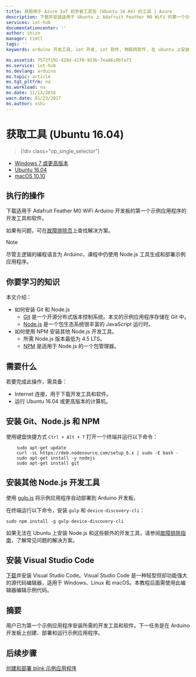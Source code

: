 ```yaml
---
title: 获取用于 Azure IoT 初学者工具包 (Ubuntu 16.04) 的工具 | Azure
description: 下载并安装适用于 Ubuntu 上 Adafruit Feather M0 WiFi 的第一个示例应用程序的必需工具和软件。
services: iot-hub
documentationcenter: ''
author: shizn
manager: timtl
tags: ''
keywords: arduino 开发工具, iot 开发, iot 软件, 物联网软件, 在 ubuntu 上安装 git, 安装 node js ubuntu

ms.assetid: 7572f191-420d-41f0-923b-7ea86c0bfa73
ms.service: iot-hub
ms.devlang: arduino
ms.topic: article
ms.tgt_pltfrm: na
ms.workload: na
ms.date: 11/13/2016
wacn.date: 01/23/2017
ms.author: xshi
---
```


# 获取工具 (Ubuntu 16.04)

> [!div class="op_single_selector"]
- [Windows 7 或更高版本][windows]
- [Ubuntu 16.04][ubuntu]
- [macOS 10.10][macos]

## 执行的操作

下载适用于 Adafruit Feather M0 WiFi Arduino 开发板的第一个示例应用程序的开发工具和软件。

如果有问题，可在[故障排除页][troubleshooting]上查找解决方案。

> [!NOTE]
尽管主逻辑的编程语言为 Arduino，课程中仍使用 Node.js 工具生成和部署示例应用程序。

## 你要学习的知识
本文介绍：

* 如何安装 Git 和 Node.js
  * [Git](https://git-scm.com) 是一个开源分布式版本控制系统。本文的示例应用程序存储在 Git 中。
  * [Node.js](https://nodejs.org/en/) 是一个包生态系统很丰富的 JavaScript 运行时。
* 如何使用 NPM 安装其他 Node.js 开发工具。
  * 所需 Node.js 版本最低为 4.5 LTS。
  * [NPM](https://www.npmjs.com) 是适用于 Node.js 的一个包管理器。

## 需要什么
若要完成此操作，需具备：

 - Internet 连接，用于下载开发工具和软件。
 - 运行 Ubuntu 16.04 或更高版本的计算机。

## 安装 Git、Node.js 和 NPM
使用键盘快捷方式 `Ctrl + Alt + T` 打开一个终端并运行以下命令：

```
    sudo apt-get update
    curl -sL https://deb.nodesource.com/setup_6.x | sudo -E bash -
    sudo apt-get install -y nodejs
    sudo apt-get install git
```

## 安装其他 Node.js 开发工具
使用 [gulp.js](http://gulpjs.com) 将示例应用程序自动部署到 Arduino 开发板。

在终端运行以下命令，安装 `gulp` 和 `device-discovery-cli`：

```
sudo npm install -g gulp device-discovery-cli
```

如果无法在 Ubuntu 上安装 Node.js 和这些额外的开发工具，请参阅[故障排除指南][troubleshooting]，了解常见问题的解决方案。

## 安装 Visual Studio Code
[下载](https://code.visualstudio.com/docs/setup/linux)并安装 Visual Studio Code。Visual Studio Code 是一种轻型但却功能强大的源代码编辑器，适用于 Windows、Linux 和 macOS。本教程后面需使用此编辑器编辑示例代码。

## 摘要
用户已为第一个示例应用程序安装所需的开发工具和软件。下一任务是在 Arduino 开发板上创建、部署和运行示例应用程序。

## 后续步骤
[创建和部署 blink 示例应用程序][create-and-deploy-the-blink-sample-application]

<!-- Images and links -->

[windows]: ./iot-hub-adafruit-feather-m0-wifi-kit-arduino-lesson1-get-the-tools-win32.md
[ubuntu]: ./iot-hub-adafruit-feather-m0-wifi-kit-arduino-lesson1-get-the-tools-ubuntu.md
[macos]: ./iot-hub-adafruit-feather-m0-wifi-kit-arduino-lesson1-get-the-tools-mac.md
[troubleshooting]: ./iot-hub-adafruit-feather-m0-wifi-kit-arduino-troubleshooting.md
[create-and-deploy-the-blink-sample-application]: ./iot-hub-adafruit-feather-m0-wifi-kit-arduino-lesson1-deploy-blink-app.md

<!---HONumber=Mooncake_0116_2017-->